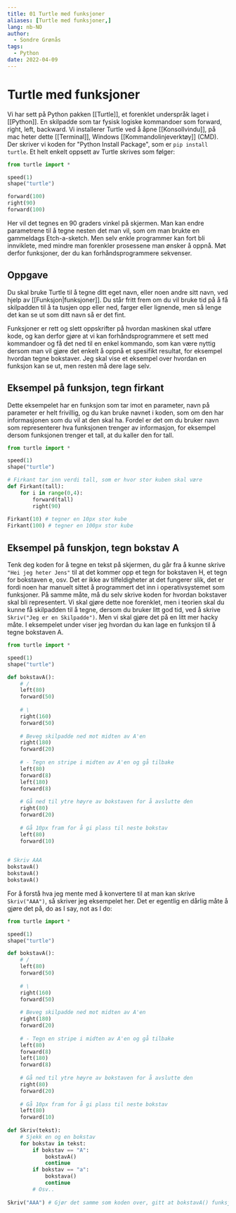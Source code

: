 ```yaml
---
title: 01 Turtle med funksjoner
aliases: [Turtle med funksjoner,]
lang: nb-NO
author:
  - Sondre Grønås
tags:
  - Python
date: 2022-04-09
---
```

# Turtle med funksjoner
Vi har sett på Python pakken [[Turtle]], et forenklet underspråk laget i [[Python]]. En skilpadde som tar fysisk logiske kommandoer som forward, right, left, backward. Vi installerer Turtle ved å åpne [[Konsollvindu]], på mac heter dette [[Terminal]], Windows [[Kommandolinjeverktøy]] (CMD). Der skriver vi koden for "Python Install Package", som er `pip install turtle`. 
Et helt enkelt oppsett av Turtle skrives som følger:

```python
from turtle import *

speed(1)
shape("turtle")

forward(100)
right(90)
forward(100)
```

Her vil det tegnes en 90 graders vinkel på skjermen. Man kan endre parametrene til å tegne nesten det man vil, som om man brukte en gammeldags Etch-a-sketch. Men selv enkle programmer kan fort bli innviklete, med mindre man forenkler prosessene man ønsker å oppnå. Møt derfor funksjoner, der du kan forhåndsprogrammere sekvenser.

## Oppgave
Du skal bruke Turtle til å tegne ditt eget navn, eller noen andre sitt navn, ved hjelp av [[Funksjon|funksjoner]]. Du står fritt frem om du vil bruke tid på å få skilpadden til å ta tusjen opp eller ned, farger eller lignende, men så lenge det kan se ut som ditt navn så er det fint. 

Funksjoner er rett og slett oppskrifter på hvordan maskinen skal utføre kode, og kan derfor gjøre at vi kan forhåndsprogrammere et sett med kommandoer og få det ned til en enkel kommando, som kan være nyttig dersom man vil gjøre det enkelt å oppnå et spesifikt resultat, for eksempel hvordan tegne bokstaver. Jeg skal vise et eksempel over hvordan en funksjon kan se ut, men resten må dere lage selv.

## Eksempel på funksjon, tegn firkant
Dette eksempelet har en funksjon som tar imot en parameter, navn på parameter er helt frivillig, og du kan bruke navnet i koden, som om den har informasjonen som du vil at den skal ha. Fordel er det om du bruker navn som representerer hva funksjonen trenger av informasjon, for eksempel dersom funksjonen trenger et tall, at du kaller den for tall.

```python
from turtle import *

speed(1)
shape("turtle")

# Firkant tar inn verdi tall, som er hvor stor kuben skal være
def Firkant(tall):
	for i in range(0,4):
		forward(tall)
		right(90)
		
Firkant(10) # tegner en 10px stor kube
Firkant(100) # tegner en 100px stor kube
```

## Eksempel på funskjon, tegn bokstav A
Tenk deg koden for å tegne en tekst på skjermen, du går fra å kunne skrive `"Hei jeg heter Jens"` til at det kommer opp et tegn for bokstaven H, et tegn for bokstaven e, osv. Det er ikke av tilfeldigheter at det fungerer slik, det er fordi noen har manuelt sittet å programmert det inn i operativsystemet som funksjoner. På samme måte, må du selv skrive koden for hvordan bokstaver skal bli representert. Vi skal gjøre dette noe forenklet, men i teorien skal du kunne få skilpadden til å tegne, dersom du bruker litt god tid, ved å skrive `Skriv("Jeg er en Skilpadde")`. Men vi skal gjøre det på en litt mer hacky måte. I eksempelet under viser jeg hvordan du kan lage en funksjon til å tegne bokstaven A.

```python
from turtle import *

speed(1)
shape("turtle")

def bokstavA():
	# /
	left(80)
	forward(50)
	
	# \
	right(160)
	forward(50)
	
	# Beveg skilpadde ned mot midten av A'en
	right(180)
	forward(20)
	
	# - Tegn en stripe i midten av A'en og gå tilbake
	left(80)
	forward(8)
	left(180)
	forward(8)
	
	# Gå ned til ytre høyre av bokstaven for å avslutte den
	right(80)
	forward(20)
	
	# Gå 10px fram for å gi plass til neste bokstav
	left(80)
	forward(10)
	

# Skriv AAA
bokstavA()
bokstavA()
bokstavA()
```

For å forstå hva jeg mente med å konvertere til at man kan skrive `Skriv("AAA")`, så skriver jeg eksempelet her. Det er egentlig en dårlig måte å gjøre det på, do as I say, not as I do:
```python
from turtle import *

speed(1)
shape("turtle")

def bokstavA():
	# /
	left(80)
	forward(50)
	
	# \
	right(160)
	forward(50)
	
	# Beveg skilpadde ned mot midten av A'en
	right(180)
	forward(20)
	
	# - Tegn en stripe i midten av A'en og gå tilbake
	left(80)
	forward(8)
	left(180)
	forward(8)
	
	# Gå ned til ytre høyre av bokstaven for å avslutte den
	right(80)
	forward(20)
	
	# Gå 10px fram for å gi plass til neste bokstav
	left(80)
	forward(10)
	
def Skriv(tekst):
	# Sjekk en og en bokstav
	for bokstav in tekst:
		if bokstav == "A":
			bokstavA()
			continue
		if bokstav == "a":
			bokstava()
			continue
		# Osv..
		
Skriv("AAA") # Gjør det samme som koden over, gitt at bokstavA() funksjonen finnes.
```